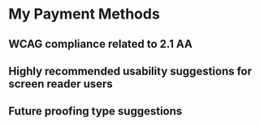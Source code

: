 # My Payment Methods
## WCAG compliance related to 2.1 AA
## Highly recommended usability suggestions for screen reader users
## Future proofing type suggestions
